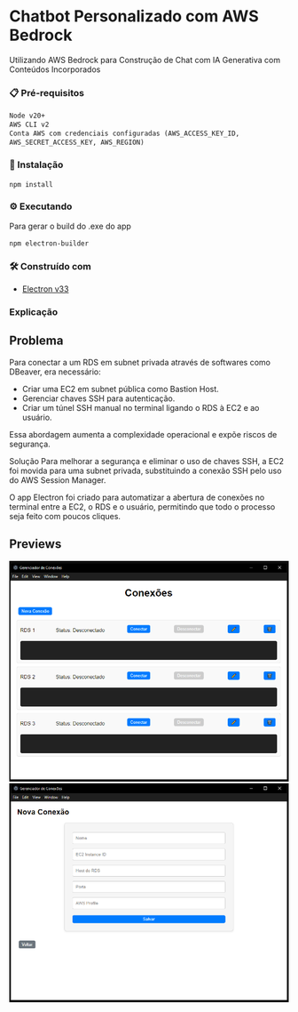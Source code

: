 # Chatbot Personalizado com AWS Bedrock
Utilizando AWS Bedrock para Construção de Chat com IA Generativa com Conteúdos Incorporados

### 📋 Pré-requisitos

```
Node v20+
AWS CLI v2
Conta AWS com credenciais configuradas (AWS_ACCESS_KEY_ID, AWS_SECRET_ACCESS_KEY, AWS_REGION)

```

### 🔧 Instalação

```
npm install
```

### ⚙️ Executando 

Para gerar o build do .exe do app
```
npm electron-builder
```

### 🛠️ Construído com

* [Electron v33](https://www.electronjs.org/blog/electron-33-0)

### Explicação

## Problema
Para conectar a um RDS em subnet privada através de softwares como DBeaver, era necessário:

- Criar uma EC2 em subnet pública como Bastion Host.
- Gerenciar chaves SSH para autenticação.
- Criar um túnel SSH manual no terminal ligando o RDS à EC2 e ao usuário.

Essa abordagem aumenta a complexidade operacional e expõe riscos de segurança.

Solução
Para melhorar a segurança e eliminar o uso de chaves SSH, a EC2 foi movida para uma subnet privada, substituindo a conexão SSH pelo uso do AWS Session Manager.

O app Electron foi criado para automatizar a abertura de conexões no terminal entre a EC2, o RDS e o usuário, permitindo que todo o processo seja feito com poucos cliques.

## Previews

![Diagrama do projeto](assets/app-conexoes.png)
![Diagrama do projeto](assets/app-nova-conexoes.png)